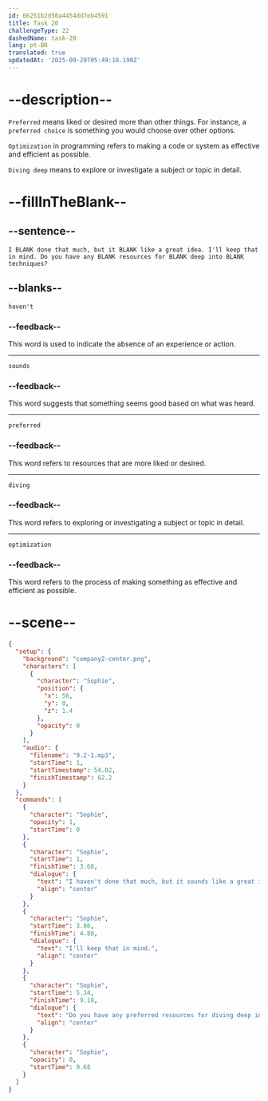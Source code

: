 ```yaml
---
id: 66251b2d50a4454dd7eb4591
title: Task 20
challengeType: 22
dashedName: task-20
lang: pt-BR
translated: true
updatedAt: '2025-09-29T05:49:18.190Z'
---
```


<!-- (Audio) Sophie: I haven't done that much, but it sounds like a great idea. I'll keep that in mind. Do you have any preferred resources for diving deep into optimization techniques? -->

# --description--

`Preferred` means liked or desired more than other things. For instance, a `preferred choice` is something you would choose over other options.

`Optimization` in programming refers to making a code or system as effective and efficient as possible.

`Diving deep` means to explore or investigate a subject or topic in detail.

# --fillInTheBlank--

## --sentence--

`I BLANK done that much, but it BLANK like a great idea. I'll keep that in mind. Do you have any BLANK resources for BLANK deep into BLANK techniques?`

## --blanks--

`haven't`

### --feedback--

This word is used to indicate the absence of an experience or action.

---

`sounds`

### --feedback--

This word suggests that something seems good based on what was heard.

---

`preferred`

### --feedback--

This word refers to resources that are more liked or desired.

---

`diving`

### --feedback--

This word refers to exploring or investigating a subject or topic in detail.

---

`optimization`

### --feedback--

This word refers to the process of making something as effective and efficient as possible.

# --scene--

```json
{
  "setup": {
    "background": "company2-center.png",
    "characters": [
      {
        "character": "Sophie",
        "position": {
          "x": 50,
          "y": 0,
          "z": 1.4
        },
        "opacity": 0
      }
    ],
    "audio": {
      "filename": "9.2-1.mp3",
      "startTime": 1,
      "startTimestamp": 54.02,
      "finishTimestamp": 62.2
    }
  },
  "commands": [
    {
      "character": "Sophie",
      "opacity": 1,
      "startTime": 0
    },
    {
      "character": "Sophie",
      "startTime": 1,
      "finishTime": 3.68,
      "dialogue": {
        "text": "I haven't done that much, but it sounds like a great idea.",
        "align": "center"
      }
    },
    {
      "character": "Sophie",
      "startTime": 3.86,
      "finishTime": 4.88,
      "dialogue": {
        "text": "I'll keep that in mind.",
        "align": "center"
      }
    },
    {
      "character": "Sophie",
      "startTime": 5.34,
      "finishTime": 9.18,
      "dialogue": {
        "text": "Do you have any preferred resources for diving deep into optimization techniques?",
        "align": "center"
      }
    },
    {
      "character": "Sophie",
      "opacity": 0,
      "startTime": 9.68
    }
  ]
}
```

